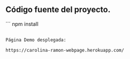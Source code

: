 
## Código fuente del proyecto.

´´´
npm install
```

Página Demo desplegada:

https://carolina-ramon-webpage.herokuapp.com/